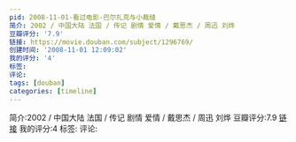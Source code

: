 ```yaml
---
pid: 2008-11-01-看过电影-巴尔扎克与小裁缝
简介: 2002 / 中国大陆 法国 / 传记 剧情 爱情 / 戴思杰 / 周迅 刘烨
豆瓣评分: '7.9'
链接: https://movie.douban.com/subject/1296769/
创建时间: '2008-11-01 12:09:02'
我的评分: '4'
标签:
评论:
tags: [douban]
categories: [timeline]
---
```

简介:2002 / 中国大陆 法国 / 传记 剧情 爱情 / 戴思杰 / 周迅 刘烨
豆瓣评分:7.9
[链接](https://movie.douban.com/subject/1296769/)
我的评分:4
标签:
评论:
